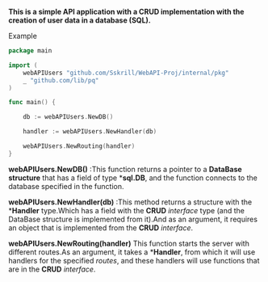 **This is a simple API application with a CRUD implementation with the creation of user data in a database (SQL).**

Example

```go
package main

import (
	webAPIUsers "github.com/Sskrill/WebAPI-Proj/internal/pkg"
	_ "github.com/lib/pq"
)

func main() {

	db := webAPIUsers.NewDB()

	handler := webAPIUsers.NewHandler(db)

	webAPIUsers.NewRouting(handler)
}
```
**webAPIUsers.NewDB()** :This function returns a pointer to a **DataBase structure** that has a field of type ***sql.DB**, and the function connects to the database specified in the function.

**webAPIUsers.NewHandler(db)** :This method returns a structure with the ***Handler** type.Which has a field with the **CRUD** *interface* type (and the DataBase structure is implemented from it).And as an argument, it requires an object that is implemented from the **CRUD** *interface*.

**webAPIUsers.NewRouting(handler)** This function starts the server with different routes.As an argument, it takes a ***Handler**, from which it will use handlers for the specified *routes*, and these handlers will use functions that are in the **CRUD** *interface*.
